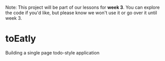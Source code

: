 
Note: This project will be part of our lessons for **week 3**.  You can explore the code if you'd like, but please know we won't use it or go over it until week 3. 

# toEatly
Building a single page todo-style application



<!--Instructions [here](https://github.com/sf-wdi-21/notes/blob/master/week-03/day-03-crud-express/dawn-to-eatly/readme.md)-->
